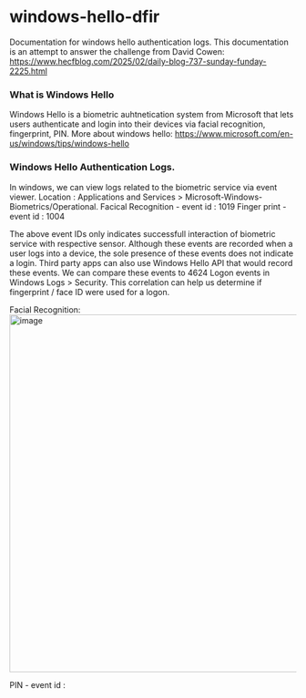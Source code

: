 # windows-hello-dfir
Documentation for windows hello authentication logs. This documentation is an attempt to answer the challenge from David Cowen: https://www.hecfblog.com/2025/02/daily-blog-737-sunday-funday-2225.html

### What is Windows Hello
Windows Hello is a biometric auhtnetication system from Microsoft that lets users authenticate and login into their devices via facial recognition, fingerprint, PIN. More about windows hello: https://www.microsoft.com/en-us/windows/tips/windows-hello

### Windows Hello Authentication Logs.
In windows, we can view logs related to the biometric service via event viewer.
Location : Applications and Services > Microsoft-Windows-Biometrics/Operational.
Facical Recognition - event id : 1019
Finger print - event id : 1004

The above event IDs only indicates successfull interaction of biometric service with respective sensor. Although these events are recorded when a user logs into a device, the sole presence of these events does not indicate a login. Third party apps can also use Windows Hello API that would record these events. We can compare these events to 4624 Logon events in Windows Logs > Security. This correlation can help us determine if fingerprint / face ID were used for a logon.

Facial Recognition:
<img width="628" alt="image" src="https://github.com/user-attachments/assets/d139801d-d774-4c57-a14b-a056925ca8b3" />





PIN - event id : 

